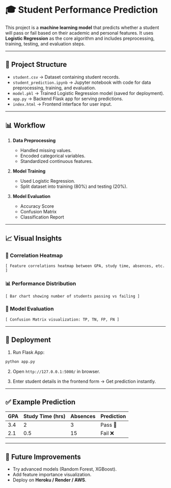# 🎓 Student Performance Prediction

This project is a **machine learning model** that predicts whether a student will pass or fail based on their academic and personal features. It uses **Logistic Regression** as the core algorithm and includes preprocessing, training, testing, and evaluation steps.

---

## 📂 Project Structure

* `student.csv` → Dataset containing student records.
* `student_prediction.ipynb` → Jupyter notebook with code for data preprocessing, training, and evaluation.
* `model.pkl` → Trained Logistic Regression model (saved for deployment).
* `app.py` → Backend Flask app for serving predictions.
* `index.html` → Frontend interface for user input.

---

## 📊 Workflow

1. **Data Preprocessing**

   * Handled missing values.
   * Encoded categorical variables.
   * Standardized continuous features.

2. **Model Training**

   * Used Logistic Regression.
   * Split dataset into training (80%) and testing (20%).

3. **Model Evaluation**

   * Accuracy Score
   * Confusion Matrix
   * Classification Report

---

## 📈 Visual Insights

### 🎯 Correlation Heatmap

```
[ Feature correlations heatmap between GPA, study time, absences, etc. ]
```

### 📊 Performance Distribution

```
[ Bar chart showing number of students passing vs failing ]
```

### 🔮 Model Evaluation

```
[ Confusion Matrix visualization: TP, TN, FP, FN ]
```

---

## 🚀 Deployment

1. Run Flask App:

```bash
python app.py
```

2. Open `http://127.0.0.1:5000/` in browser.

3. Enter student details in the frontend form → Get prediction instantly.

---

## ✅ Example Prediction

| GPA | Study Time (hrs) | Absences | Prediction |
| --- | ---------------- | -------- | ---------- |
| 3.4 | 2                | 3        | Pass 🎉    |
| 2.1 | 0.5              | 15       | Fail ❌     |

---

## 🔮 Future Improvements

* Try advanced models (Random Forest, XGBoost).
* Add feature importance visualization.
* Deploy on **Heroku / Render / AWS**.

